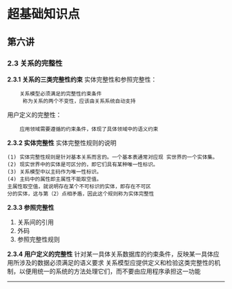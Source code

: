 # 超基础知识点
## 第六讲
### 2.3  关系的完整性

**2.3.1 关系的三类完整性约束**
实体完整性和参照完整性：
```
    关系模型必须满足的完整性约束条件
     称为关系的两个不变性，应该由关系系统自动支持
```
用户定义的完整性：
```
    应用领域需要遵循的约束条件，体现了具体领域中的语义约束 
```
**2.3.2 实体完整性**
实体完整性规则的说明
```
(1) 实体完整性规则是针对基本关系而言的。一个基本表通常对应现 实世界的一个实体集。
(2) 现实世界中的实体是可区分的，即它们具有某种唯一性标识。
(3) 关系模型中以主码作为唯一性标识。
(4) 主码中的属性即主属性不能取空值。
主属性取空值，就说明存在某个不可标识的实体，即存在不可区
分的实体，这与第（2）点相矛盾，因此这个规则称为实体完整性
```
**2.3.3 参照完整性**

1. 关系间的引用
2. 外码
3. 参照完整性规则

**2.3.4 用户定义的完整性**
针对某一具体关系数据库的约束条件，反映某一具体应用所涉及的数据必须满足的语义要求
关系模型应提供定义和检验这类完整性的机制，以便用统一的系统的方法处理它们，而不要由应用程序承担这一功能
***